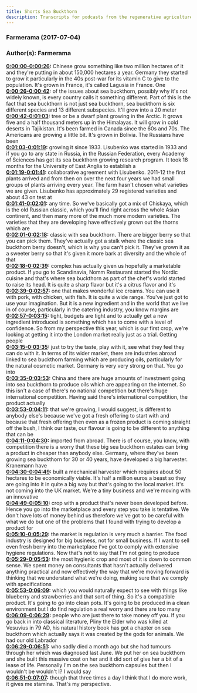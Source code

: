 ```yaml
---
title: Shorts Sea Buckthorn
description: Transcripts for podcasts from the regenerative agriculture space. Search and find episodes and timestamps.
---
```


### Farmerama  (2017-07-04)  
### Author(s): Farmerama  

**[0:00:00-0:00:26](https://soundcloud.com/farmerama-radio/shorts-sea-buckthorn#t=0:00:00):**  Chinese grow something like two million hectares of it and they're putting in about 150,000  hectares a year. Germany they started to grow it particularly in the 40s post-war for its  vitamin C to give to the population. It's grown in France, it's called Lagusia in France. One  
**[0:00:26-0:00:42](https://soundcloud.com/farmerama-radio/shorts-sea-buckthorn#t=0:00:26):**  of the issues about sea buckthorn, possibly why it's not widely known, is every country calls it  something different. Part of this is the fact that sea buckthorn is not just sea buckthorn,  sea buckthorn is six different species and 13 different subspecies. It'll grow into a 20 meter  
**[0:00:42-0:01:03](https://soundcloud.com/farmerama-radio/shorts-sea-buckthorn#t=0:00:42):**  tree or be a dwarf plant growing in the Arctic. It grows five and a half thousand meters up in  the Himalayas. It will grow in cold deserts in Tajikistan. It's been farmed in Canada since the  60s and 70s. The Americans are growing a little bit. It's grown in Bolivia. The Russians have been  
**[0:01:03-0:01:19](https://soundcloud.com/farmerama-radio/shorts-sea-buckthorn#t=0:01:03):**  growing it since 1933. Lisubenko was started in 1933 and if you go to any state in Russia,  in the Russian Federation, every Academy of Sciences has got its sea buckthorn growing  research program. It took 18 months for the University of East Anglia to establish a  
**[0:01:19-0:01:41](https://soundcloud.com/farmerama-radio/shorts-sea-buckthorn#t=0:01:19):**  collaborative agreement with Lisubenko. 2011-12 the first plants arrived and from then on over  the next four years we had small groups of plants arriving every year. The farm hasn't chosen what  varieties we are given. Lisubenko has approximately 29 registered varieties and about 43 on test at  
**[0:01:41-0:02:01](https://soundcloud.com/farmerama-radio/shorts-sea-buckthorn#t=0:01:41):**  any time. So we've basically got a mix of Chiskaya, which is the old Russian classic, which you'll  find right across the whole Asian continent, and then many more of the much more modern varieties.  The varieties that they are developing have effectively grown out the thorns which are  
**[0:02:01-0:02:18](https://soundcloud.com/farmerama-radio/shorts-sea-buckthorn#t=0:02:01):**  classic with sea buckthorn. There are bigger berry so that you can pick them. They've actually got  a stalk where the classic sea buckthorn berry doesn't, which is why you can't pick it. They've  grown it as a sweeter berry so that it's given it more bark at diversity and the whole of that  
**[0:02:18-0:02:39](https://soundcloud.com/farmerama-radio/shorts-sea-buckthorn#t=0:02:18):**  complex has actually given us hopefully a marketable product. If you go to Scandinavia,  Nomm Restaurant started the Nordic cuisine and that's where sea buckthorn as part of the chef's  world started to raise its head. It is quite a sharp flavor but it's a citrus flavor and it's  
**[0:02:39-0:02:57](https://soundcloud.com/farmerama-radio/shorts-sea-buckthorn#t=0:02:39):**  one that makes wonderful ice creams. You can use it with pork, with chicken, with fish. It is quite  a wide range. You've just got to use your imagination. But it is a new ingredient and in  the world that we live in of course, particularly in the catering industry, you know margins are  
**[0:02:57-0:03:15](https://soundcloud.com/farmerama-radio/shorts-sea-buckthorn#t=0:02:57):**  tight, budgets are tight and to actually get a new ingredient introduced is something which has to  come with a level of confidence. So from my perspective this year, which is our first crop,  we're looking at getting it into the London market really just as a trial. Getting people  
**[0:03:15-0:03:35](https://soundcloud.com/farmerama-radio/shorts-sea-buckthorn#t=0:03:15):**  just to try the taste, play with it, see what they feel they can do with it. In terms of its  wider market, there are industries abroad linked to sea buckthorn farming which are producing oils,  particularly for the natural cosmetic market. Germany is very very strong on that. You go into  
**[0:03:35-0:03:53](https://soundcloud.com/farmerama-radio/shorts-sea-buckthorn#t=0:03:35):**  China and there are huge amounts of investment going into sea buckthorn to produce oils which  are appearing on the internet. So this isn't a case of there's no national competition but there's  huge international competition. Having said there's international competition, the product actually  
**[0:03:53-0:04:11](https://soundcloud.com/farmerama-radio/shorts-sea-buckthorn#t=0:03:53):**  that we're growing, I would suggest, is different to anybody else's because we've got a fresh offering  to start with and because that fresh offering then even as a frozen product is coming straight  off the bush, I think our taste, our flavour is going to be different to anything that can be  
**[0:04:11-0:04:30](https://soundcloud.com/farmerama-radio/shorts-sea-buckthorn#t=0:04:11):**  imported from abroad. There is of course, you know, with competition there is a worry that these big  sea buckthorn estates can bring a product in cheaper than anybody else. Germany, where they've  been growing sea buckthorn for 30 or 40 years, have developed a big harvester. Kranemann have  
**[0:04:30-0:04:49](https://soundcloud.com/farmerama-radio/shorts-sea-buckthorn#t=0:04:30):**  built a mechanical harvester which requires about 50 hectares to be economically viable. It's half a  million euros a beast so they are going into it in quite a big way but that's going to the local  market. It's not coming into the UK market. We're a tiny business and we're moving with an innovative  
**[0:04:49-0:05:10](https://soundcloud.com/farmerama-radio/shorts-sea-buckthorn#t=0:04:49):**  crop with a product that's never been developed before. Hence you go into the marketplace and  every step you take is tentative. We don't have lots of money behind us therefore we've got to be  careful with what we do but one of the problems that I found with trying to develop a product for  
**[0:05:10-0:05:29](https://soundcloud.com/farmerama-radio/shorts-sea-buckthorn#t=0:05:10):**  the market is regulation is very much a barrier. The food industry is designed for big business,  not for small business. If I want to sell even fresh berry into the marketplace I've got to  comply with extensive hygiene regulations. Now that's not to say that I'm not going to produce  
**[0:05:29-0:05:53](https://soundcloud.com/farmerama-radio/shorts-sea-buckthorn#t=0:05:29):**  the most hygienic crop and most of it is down to common sense. We spent money on consultants that  hasn't actually delivered anything practical and now effectively the way that we're moving forward  is thinking that we understand what we're doing, making sure that we comply with specifications  
**[0:05:53-0:06:09](https://soundcloud.com/farmerama-radio/shorts-sea-buckthorn#t=0:05:53):**  which you would naturally expect to see with things like blueberry and strawberries and that  sort of thing. So it's a compatible product. It's going to go into clean pots. It's going to be  produced in a clean environment but I do find regulation a real worry and there are too many  
**[0:06:09-0:06:29](https://soundcloud.com/farmerama-radio/shorts-sea-buckthorn#t=0:06:09):**  people who are just there to take money off you. If you go back in into classical literature,  Pliny the Elder who was killed at Vesuvius in 79 AD, his natural history book has got a chapter on  sea buckthorn which actually says it was created by the gods for animals. We had our old Labrador  
**[0:06:29-0:06:51](https://soundcloud.com/farmerama-radio/shorts-sea-buckthorn#t=0:06:29):**  who sadly died a month ago but she had tumours through her which was diagnosed last June. We put  her on sea buckthorn and she built this massive coat on her and it did sort of give her a bit of  a lease of life. Personally I'm on the sea buckthorn capsules but then I wouldn't be wouldn't I? I would say  
**[0:06:51-0:07:07](https://soundcloud.com/farmerama-radio/shorts-sea-buckthorn#t=0:06:51):**  though that three times a day I think that I do more work, it gives me stamina. That's my perspective.  